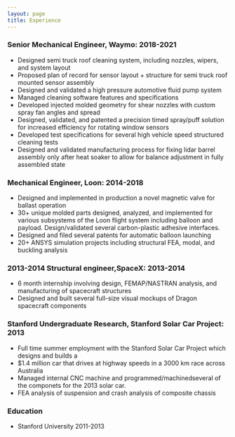 ```yaml
---
layout: page
title: Experience
---
```

### Senior Mechanical Engineer, Waymo:  2018-2021  
* Designed semi truck roof cleaning system, including nozzles, wipers, and system layout
* Proposed plan of record for sensor layout + structure for semi truck roof mounted sensor assembly
* Designed and validated a high pressure automotive fluid pump system
* Managed cleaning software features and specifications
* Developed injected molded geometry for shear nozzles with custom spray fan angles and spread
* Designed, validated, and patented a precision timed spray/puff solution for increased efficiency for rotating window sensors
* Developed test specifications for several high vehicle speed structured cleaning tests
* Designed and validated manufacturing process for fixing lidar barrel assembly only after heat soaker to allow for balance adjustment in fully assembled state

### Mechanical Engineer, Loon: 2014-2018	
* Designed and implemented in production a novel magnetic valve for ballast operation
* 30+ unique molded parts designed, analyzed, and implemented for various subsystems of the Loon flight system including balloon and payload. Design/validated several carbon-plastic adhesive interfaces.
* Designed and filed several patents for automatic balloon launching
* 20+  ANSYS simulation projects including structural FEA, modal, and buckling analysis 

### 2013-2014	Structural engineer,SpaceX: 2013-2014	
* 6 month internship involving design, FEMAP/NASTRAN analysis, and manufacturing of spacecraft structures
* Designed and built several full-size visual mockups of Dragon spacecraft components

### Stanford Undergraduate Research, Stanford Solar Car Project: 2013
* Full time summer employment with the Stanford Solar Car Project which designs and builds a
* $1.4 million car that drives at highway speeds in a 3000 km race across Australia
* Managed internal CNC machine and programmed/machinedseveral of the componets for the 2013 solar car.
* FEA analysis of suspension and crash analysis of composite chassis

### Education
* Stanford University 2011-2013
